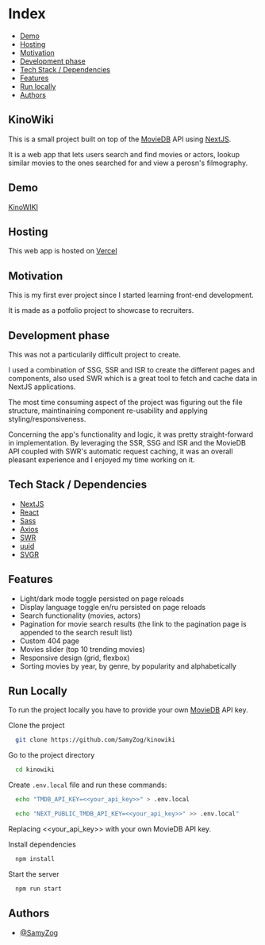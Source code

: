 # Index

- [Demo](#demo)
- [Hosting](#host)
- [Motivation](#motivation)
- [Development phase](#dev-phase)
- [Tech Stack / Dependencies](#deps)
- [Features](#features)
- [Run locally](#run)
- [Authors](#authors)

<h2>KinoWiki</h2>

This is a small project built on top of the [MovieDB](https://www.themoviedb.org/documentation/api) API using [NextJS](https://nextjs.org/).

It is a web app that lets users search and find movies or actors, lookup similar movies to the ones searched for and view a perosn's filmography.

<h2 id="demo">Demo</h2>

[KinoWIKI](https://kinowiki.vercel.app/)

<h2 id="host">Hosting</h2>

This web app is hosted on [Vercel](https://vercel.com/)
  
<h2 id="motivation">Motivation</h2>

This is my first ever project since I started learning front-end development.

It is made as a potfolio project to showcase to recruiters. 


<h2 id="dev-phase">Development phase</h2>

This was not a particularily difficult project to create.

I used a combination of SSG, SSR and ISR to create the different pages and components, also used SWR which is a great tool to fetch and cache data in NextJS applications.

The most time consuming aspect of the project was figuring out the file structure, maintinaining component re-usability and applying styling/responsiveness.

Concerning the app's functionality and logic, it was pretty straight-forward in implementation. By leveraging the SSR, SSG and ISR and the MovieDB API coupled with SWR's automatic request caching, it was an overall pleasant experience and I enjoyed my time working on it. 

<h2 id="deps">Tech Stack / Dependencies</h2>

- [NextJS](https://nextjs.org/)
- [React](https://reactjs.org/)
- [Sass](https://sass-lang.com/)
- [Axios](https://github.com/axios/axios)
- [SWR](https://swr.vercel.app/)
- [uuid](https://www.npmjs.com/package/uuid)
- [SVGR](https://react-svgr.com/)

  
<h2 id="features">Features</h2>

- Light/dark mode toggle persisted on page reloads
- Display language toggle en/ru persisted on page reloads
- Search functionality (movies, actors)
- Pagination for movie search results (the link to the pagination page is appended to the search result list)
- Custom 404 page
- Movies slider (top 10 trending movies)
- Responsive design (grid, flexbox)
- Sorting movies by year, by genre, by popularity and alphabetically   

  
<h2 id="run">Run Locally</h2>

To run the project locally you have to provide your own [MovieDB](https://www.themoviedb.org/documentation/api) API key.

Clone the project

```bash
  git clone https://github.com/SamyZog/kinowiki
```

Go to the project directory

```bash
  cd kinowiki
```

Create <code>.env.local</code> file and run these commands:

```bash
  echo "TMDB_API_KEY=<<your_api_key>>" > .env.local
```

```bash
  echo "NEXT_PUBLIC_TMDB_API_KEY=<<your_api_key>>" >> .env.local"
```

Replacing <<your_api_key>> with your own MovieDB API key.

Install dependencies

```bash
  npm install
```

Start the server

```bash
  npm run start
```

  
<h2 id="authors">Authors</h2>

- [@SamyZog](https://www.github.com/SamyZog)

  
